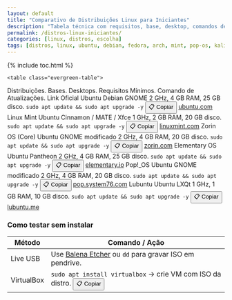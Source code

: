 ```yaml
---
layout: default
title: "Comparativo de Distribuições Linux para Iniciantes"
description: "Tabela técnica com requisitos, base, desktop, comandos de atualização e links oficiais — sem opiniões subjetivas, só fatos."
permalink: /distros-linux-iniciantes/
categories: [linux, distros, escolha]
tags: [distros, linux, ubuntu, debian, fedora, arch, mint, pop-os, kali]
---
```




{% include toc.html %}




<section class="post-content">



    <table class="evergreen-table">
  <thead>
    <tr>
      <th>Distribuições.</th>
      <th>Bases.</th>
      <th>Desktops.</th>
      <th>Requisitos Mínimos.</th>
      <th>Comando de Atualizações.</th>
      <th>Link Oficial</th>
    </tr>
  </thead>
  <tbody>
    <tr>
      <td data-label="Distribuição">Ubuntu</td>
      <td data-label="Base">Debian</td>
      <td data-label="Desktop">GNOME</td>
      <td data-label="Requisitos Mínimos">2 GHz, 4 GB RAM, 25 GB disco.</td>
      <td data-label="Comando de Atualização">
        <code>sudo apt update && sudo apt upgrade -y</code>
        <button class="copy-btn" data-command="sudo apt update && sudo apt upgrade -y">📋 Copiar</button>
      </td>
      <td data-label="Link Oficial"><a href="https://ubuntu.com/download" target="_blank">ubuntu.com</a></td>
    </tr>
    <tr>
      <td data-label="Distribuição">Linux Mint</td>
      <td data-label="Base">Ubuntu</td>
      <td data-label="Desktop">Cinnamon / MATE / Xfce</td>
      <td data-label="Requisitos Mínimos">1 GHz, 2 GB RAM, 20 GB disco.</td>
      <td data-label="Comando de Atualização">
        <code>sudo apt update && sudo apt upgrade -y</code>
        <button class="copy-btn" data-command="sudo apt update && sudo apt upgrade -y">📋 Copiar</button>
      </td>
      <td data-label="Link Oficial"><a href="https://linuxmint.com/download.php" target="_blank">linuxmint.com</a></td>
    </tr>
    <tr>
      <td data-label="Distribuição">Zorin OS (Core)</td>
      <td data-label="Base">Ubuntu</td>
      <td data-label="Desktop">GNOME modificado</td>
      <td data-label="Requisitos Mínimos">2 GHz, 4 GB RAM, 20 GB disco.</td>
      <td data-label="Comando de Atualização">
        <code>sudo apt update && sudo apt upgrade -y</code>
        <button class="copy-btn" data-command="sudo apt update && sudo apt upgrade -y">📋 Copiar</button>
      </td>
      <td data-label="Link Oficial"><a href="https://zorin.com/os/" target="_blank">zorin.com</a></td>
    </tr>
    <tr>
      <td data-label="Distribuição">Elementary OS</td>
      <td data-label="Base">Ubuntu</td>
      <td data-label="Desktop">Pantheon</td>
      <td data-label="Requisitos Mínimos">2 GHz, 4 GB RAM, 25 GB disco.</td>
      <td data-label="Comando de Atualização">
        <code>sudo apt update && sudo apt upgrade -y</code>
        <button class="copy-btn" data-command="sudo apt update && sudo apt upgrade -y">📋 Copiar</button>
      </td>
      <td data-label="Link Oficial"><a href="https://elementary.io/" target="_blank">elementary.io</a></td>
    </tr>
    <tr>
      <td data-label="Distribuição">Pop!_OS</td>
      <td data-label="Base">Ubuntu</td>
      <td data-label="Desktop">GNOME modificado</td>
      <td data-label="Requisitos Mínimos">2 GHz, 4 GB RAM, 20 GB disco.</td>
      <td data-label="Comando de Atualização">
        <code>sudo apt update && sudo apt upgrade -y</code>
        <button class="copy-btn" data-command="sudo apt update && sudo apt upgrade -y">📋 Copiar</button>
      </td>
      <td data-label="Link Oficial"><a href="https://pop.system76.com/" target="_blank">pop.system76.com</a></td>
    </tr>
    <tr>
      <td data-label="Distribuição">Lubuntu</td>
      <td data-label="Base">Ubuntu</td>
      <td data-label="Desktop">LXQt</td>
      <td data-label="Requisitos Mínimos">1 GHz, 1 GB RAM, 10 GB disco.</td>
      <td data-label="Comando de Atualização">
        <code>sudo apt update && sudo apt upgrade -y</code>
        <button class="copy-btn" data-command="sudo apt update && sudo apt upgrade -y">📋 Copiar</button>
      </td>
      <td data-label="Link Oficial"><a href="https://lubuntu.me/" target="_blank">lubuntu.me</a></td>
    </tr>
  </tbody>
</table>

<h3 id="como-testar">Como testar sem instalar</h3>
<table class="evergreen-table">
  <thead>
    <tr>
      <th>Método</th>
      <th>Comando / Ação</th>
    </tr>
  </thead>
  <tbody>
    <tr>
      <td data-label="Método">Live USB</td>
      <td data-label="Comando / Ação">
        Use <a href="https://github.com/balena-io/etcher" target="_blank">Balena Etcher</a> ou <code>dd</code> para gravar ISO em pendrive.
      </td>
    </tr>
    <tr>
      <td data-label="Método">VirtualBox</td>
      <td data-label="Comando / Ação">
        <code>sudo apt install virtualbox</code> → crie VM com ISO da distro.
        <button class="copy-btn" data-command="sudo apt install virtualbox">📋 Copiar</button>
      </td>
    </tr>
  </tbody>
</table>

</section>



